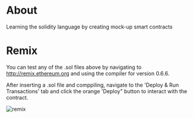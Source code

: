 # About
 Learning the solidity language by creating mock-up smart contracts
 
 # Remix
 You can test any of the .sol files above by navigating to http://remix.ethereum.org and using the compiler for version 0.6.6. 
 
 After inserting a .sol file and comppiling, navigate to the 'Deploy & Run Transactions' tab and click the orange 'Deploy" button to interact with the contract.
 
![remix](https://user-images.githubusercontent.com/59425777/133911837-1df337c7-30c7-4b2a-a5bf-ce8adf81a1f5.jpg)
